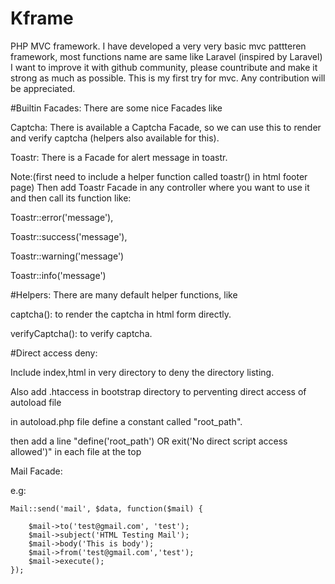 # Kframe
PHP MVC framework.
I have developed a very very basic mvc pattteren framework, most functions name are same like Laravel (inspired by Laravel)
I want to improve it with github community,
please countribute and make it strong as much as possible.
This is my first try for mvc. Any contribution will be appreciated. 

#Builtin Facades:
There are some nice Facades like 

Captcha: There is available a Captcha Facade, so we can use this to render and verify captcha (helpers also available for this).

Toastr: There is a Facade for alert message in toastr.

Note:(first need to include a helper function called toastr() in html footer page) Then add Toastr Facade in any controller where you want to use it and then call its function like: 

Toastr::error('message'),

Toastr::success('message'), 

Toastr::warning('message')

Toastr::info('message') 


#Helpers:
There are many default helper functions, like

captcha(): to render the captcha in html form directly.

verifyCaptcha(): to verify captcha.

#Direct access deny:

Include index,html in very directory to deny the directory listing.

Also add .htaccess in bootstrap directory to perventing direct access of autoload file

in autoload.php file define a constant called "root_path".

then add a line "define('root_path') OR exit('No direct script access allowed')" in each file at the top

Mail Facade:

e.g:

    Mail::send('mail', $data, function($mail) {
     
        $mail->to('test@gmail.com', 'test');
        $mail->subject('HTML Testing Mail');
        $mail->body('This is body');
        $mail->from('test@gmail.com','test');
        $mail->execute();
    });
